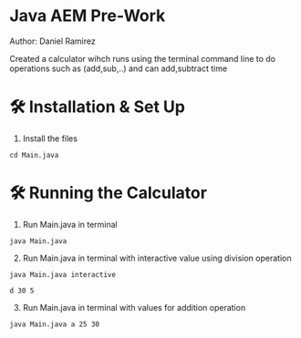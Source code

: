 # Java AEM Pre-Work
Author: Daniel Ramirez

Created a calculator wihch runs using the terminal command line to do operations such as (add,sub,..)
and can add,subtract time

# 🛠 Installation & Set Up
1. Install the files
```
cd Main.java
```
# 🛠 Running the Calculator
1. Run Main.java in terminal
```
java Main.java
```
2. Run Main.java in terminal with interactive value using division operation
```
java Main.java interactive
```
```
d 30 5
```
3. Run Main.java in terminal with values for addition operation
```
java Main.java a 25 30
```
